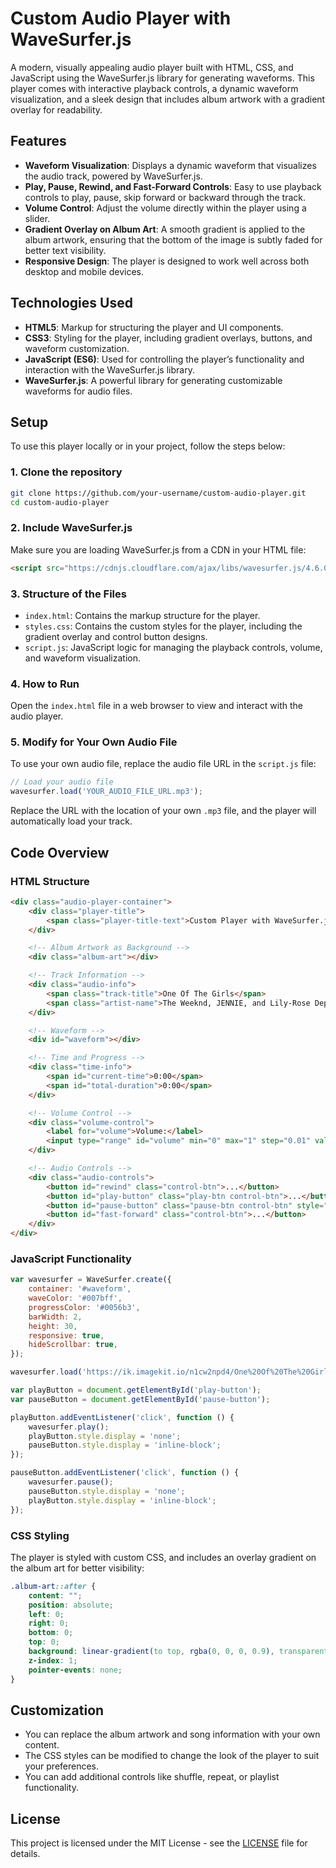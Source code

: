 
# Custom Audio Player with WaveSurfer.js

A modern, visually appealing audio player built with HTML, CSS, and JavaScript using the WaveSurfer.js library for generating waveforms. This player comes with interactive playback controls, a dynamic waveform visualization, and a sleek design that includes album artwork with a gradient overlay for readability.

## Features

- **Waveform Visualization**: Displays a dynamic waveform that visualizes the audio track, powered by WaveSurfer.js.
- **Play, Pause, Rewind, and Fast-Forward Controls**: Easy to use playback controls to play, pause, skip forward or backward through the track.
- **Volume Control**: Adjust the volume directly within the player using a slider.
- **Gradient Overlay on Album Art**: A smooth gradient is applied to the album artwork, ensuring that the bottom of the image is subtly faded for better text visibility.
- **Responsive Design**: The player is designed to work well across both desktop and mobile devices.

## Technologies Used

- **HTML5**: Markup for structuring the player and UI components.
- **CSS3**: Styling for the player, including gradient overlays, buttons, and waveform customization.
- **JavaScript (ES6)**: Used for controlling the player’s functionality and interaction with the WaveSurfer.js library.
- **WaveSurfer.js**: A powerful library for generating customizable waveforms for audio files.

## Setup

To use this player locally or in your project, follow the steps below:

### 1. Clone the repository

```bash
git clone https://github.com/your-username/custom-audio-player.git
cd custom-audio-player
```

### 2. Include WaveSurfer.js

Make sure you are loading WaveSurfer.js from a CDN in your HTML file:

```html
<script src="https://cdnjs.cloudflare.com/ajax/libs/wavesurfer.js/4.6.0/wavesurfer.min.js"></script>
```

### 3. Structure of the Files

- `index.html`: Contains the markup structure for the player.
- `styles.css`: Contains the custom styles for the player, including the gradient overlay and control button designs.
- `script.js`: JavaScript logic for managing the playback controls, volume, and waveform visualization.

### 4. How to Run

Open the `index.html` file in a web browser to view and interact with the audio player. 

### 5. Modify for Your Own Audio File

To use your own audio file, replace the audio file URL in the `script.js` file:

```javascript
// Load your audio file
wavesurfer.load('YOUR_AUDIO_FILE_URL.mp3');
```

Replace the URL with the location of your own `.mp3` file, and the player will automatically load your track.

## Code Overview

### HTML Structure

```html
<div class="audio-player-container">
    <div class="player-title">
        <span class="player-title-text">Custom Player with WaveSurfer.js</span>
    </div>

    <!-- Album Artwork as Background -->
    <div class="album-art"></div>

    <!-- Track Information -->
    <div class="audio-info">
        <span class="track-title">One Of The Girls</span>
        <span class="artist-name">The Weeknd, JENNIE, and Lily-Rose Depp</span>
    </div>

    <!-- Waveform -->
    <div id="waveform"></div>

    <!-- Time and Progress -->
    <div class="time-info">
        <span id="current-time">0:00</span>
        <span id="total-duration">0:00</span>
    </div>

    <!-- Volume Control -->
    <div class="volume-control">
        <label for="volume">Volume:</label>
        <input type="range" id="volume" min="0" max="1" step="0.01" value="1">
    </div>

    <!-- Audio Controls -->
    <div class="audio-controls">
        <button id="rewind" class="control-btn">...</button>
        <button id="play-button" class="play-btn control-btn">...</button>
        <button id="pause-button" class="pause-btn control-btn" style="display: none;">...</button>
        <button id="fast-forward" class="control-btn">...</button>
    </div>
</div>
```

### JavaScript Functionality

```javascript
var wavesurfer = WaveSurfer.create({
    container: '#waveform',
    waveColor: '#007bff',
    progressColor: '#0056b3',
    barWidth: 2,
    height: 30,
    responsive: true,
    hideScrollbar: true,
});

wavesurfer.load('https://ik.imagekit.io/n1cw2npd4/One%20Of%20The%20Girls%20(with%20JENNIE,%20Lily%20Rose%20Depp)%20-%20%20The%20Weeknd,%20JENNIE,%20and%20Lily-Rose%20Depp.mp3');

var playButton = document.getElementById('play-button');
var pauseButton = document.getElementById('pause-button');

playButton.addEventListener('click', function () {
    wavesurfer.play();
    playButton.style.display = 'none';
    pauseButton.style.display = 'inline-block';
});

pauseButton.addEventListener('click', function () {
    wavesurfer.pause();
    pauseButton.style.display = 'none';
    playButton.style.display = 'inline-block';
});
```

### CSS Styling

The player is styled with custom CSS, and includes an overlay gradient on the album art for better visibility:

```css
.album-art::after {
    content: "";
    position: absolute;
    left: 0;
    right: 0;
    bottom: 0;
    top: 0;
    background: linear-gradient(to top, rgba(0, 0, 0, 0.9), transparent);
    z-index: 1;
    pointer-events: none;
}
```

## Customization

- You can replace the album artwork and song information with your own content.
- The CSS styles can be modified to change the look of the player to suit your preferences.
- You can add additional controls like shuffle, repeat, or playlist functionality.

## License

This project is licensed under the MIT License - see the [LICENSE](LICENSE) file for details.
